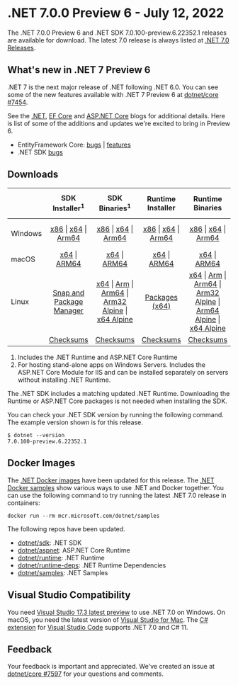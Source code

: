# .NET 7.0.0 Preview 6  - July 12, 2022

The .NET 7.0.0 Preview 6 and .NET SDK 7.0.100-preview.6.22352.1 releases are available for download. The latest 7.0 release is always listed at [.NET 7.0 Releases](../README.md).

## What's new in .NET 7 Preview 6

.NET 7 is the next major release of .NET following .NET 6.0. You can see some of the new features available with .NET 7 Preview 6 at [dotnet/core #7454](https://github.com/dotnet/core/issues/7454).

See the [.NET][dotnet-blog], [EF Core][ef-blog] and [ASP.NET Core][aspnet-blog] blogs for additional details.
Here is list of some of the additions and updates we're excited to bring in Preview 6.

* EntityFramework Core: [bugs][ef_bugs] | [features][ef_features]
* .NET SDK [bugs][sdk_bugs]

## Downloads

|           | SDK Installer<sup>1</sup>                        | SDK Binaries<sup>1</sup>                 | Runtime Installer                                        | Runtime Binaries                                 | ASP.NET Core Runtime           |Windows Desktop Runtime          |
| --------- | :------------------------------------------:     | :----------------------:                 | :---------------------------:                            | :-------------------------:                      | :-----------------:            | :-----------------:            |
| Windows   | [x86][dotnet-sdk-win-x86.exe] \| [x64][dotnet-sdk-win-x64.exe] \| [Arm64][dotnet-sdk-win-arm64.exe] | [x86][dotnet-sdk-win-x86.zip] \| [x64][dotnet-sdk-win-x64.zip] \|  [Arm64][dotnet-sdk-win-arm64.zip] | [x86][dotnet-runtime-win-x86.exe] \| [x64][dotnet-runtime-win-x64.exe] \| [Arm64][dotnet-runtime-win-arm64.exe] | [x86][dotnet-runtime-win-x86.zip] \| [x64][dotnet-runtime-win-x64.zip] \| [Arm64][dotnet-runtime-win-arm64.zip] | [x86][aspnetcore-runtime-win-x86.exe] \| [x64][aspnetcore-runtime-win-x64.exe] \|<br/> [Hosting Bundle][dotnet-hosting-win.exe]<sup>2</sup> | [x86][windowsdesktop-runtime-win-x86.exe] \| [x64][windowsdesktop-runtime-win-x64.exe] \| [Arm64][windowsdesktop-runtime-win-arm64.exe] |
| macOS     | [x64][dotnet-sdk-osx-x64.pkg] \| [ARM64][dotnet-sdk-osx-arm64.pkg] | [x64][dotnet-sdk-osx-x64.tar.gz] \| [ARM64][dotnet-sdk-osx-arm64.tar.gz]  | [x64][dotnet-runtime-osx-x64.pkg] \| [ARM64][dotnet-runtime-osx-arm64.pkg] | [x64][dotnet-runtime-osx-x64.tar.gz] \| [ARM64][dotnet-runtime-osx-arm64.tar.gz]| [x64][aspnetcore-runtime-osx-x64.tar.gz] \| [ARM64][aspnetcore-runtime-osx-arm64.tar.gz] | - |<sup>1</sup>
| Linux     |  [Snap and Package Manager](../install-linux.md)  | [x64][dotnet-sdk-linux-x64.tar.gz] \| [Arm][dotnet-sdk-linux-arm.tar.gz]  \| [Arm64][dotnet-sdk-linux-arm64.tar.gz] \| [Arm32 Alpine][dotnet-sdk-linux-musl-arm.tar.gz]  \| [x64 Alpine][dotnet-sdk-linux-musl-x64.tar.gz] | [Packages (x64)][linux-packages] | [x64][dotnet-runtime-linux-x64.tar.gz] \| [Arm][dotnet-runtime-linux-arm.tar.gz] \| [Arm64][dotnet-runtime-linux-arm64.tar.gz] \| [Arm32 Alpine][dotnet-runtime-linux-musl-arm.tar.gz] \| [Arm64 Alpine][dotnet-runtime-linux-musl-arm64.tar.gz] \| [x64 Alpine][dotnet-runtime-linux-musl-x64.tar.gz]  | [x64][aspnetcore-runtime-linux-x64.tar.gz]<sup>1</sup>  \| [Arm][aspnetcore-runtime-linux-arm.tar.gz]<sup>1</sup> \| [Arm64][aspnetcore-runtime-linux-arm64.tar.gz]<sup>1</sup> \| [x64 Alpine][aspnetcore-runtime-linux-musl-x64.tar.gz] | - | <sup>1</sup> |
|  | [Checksums][checksums-sdk]                             | [Checksums][checksums-sdk]                                      | [Checksums][checksums-runtime]                             | [Checksums][checksums-runtime]  | [Checksums][checksums-runtime]  | [Checksums][checksums-runtime]


1. Includes the .NET Runtime and ASP.NET Core Runtime
2. For hosting stand-alone apps on Windows Servers. Includes the ASP.NET Core Module for IIS and can be installed separately on servers without installing .NET Runtime.


The .NET SDK includes a matching updated .NET Runtime. Downloading the Runtime or ASP.NET Core packages is not needed when installing the SDK.

You can check your .NET SDK version by running the following command. The example version shown is for this release.

```console
$ dotnet --version
7.0.100-preview.6.22352.1
```

## Docker Images

The [.NET Docker images](https://hub.docker.com/_/microsoft-dotnet) have been updated for this release. The [.NET Docker samples](https://github.com/dotnet/dotnet-docker/blob/main/samples/README.md) show various ways to use .NET and Docker together. You can use the following command to try running the latest .NET 7.0 release in containers:

```console
docker run --rm mcr.microsoft.com/dotnet/samples
```

The following repos have been updated.

* [dotnet/sdk](https://hub.docker.com/_/microsoft-dotnet-sdk/): .NET SDK
* [dotnet/aspnet](https://hub.docker.com/_/microsoft-dotnet-aspnet/): ASP.NET Core Runtime
* [dotnet/runtime](https://hub.docker.com/_/microsoft-dotnet-runtime/): .NET Runtime
* [dotnet/runtime-deps](https://hub.docker.com/_/microsoft-dotnet-runtime-deps/): .NET Runtime Dependencies
* [dotnet/samples](https://hub.docker.com/_/microsoft-dotnet-samples/): .NET Samples

## Visual Studio Compatibility

You need [Visual Studio 17.3 latest preview](https://visualstudio.microsoft.com) to use .NET 7.0 on Windows. On macOS, you need the latest version of [Visual Studio for Mac](https://visualstudio.microsoft.com/vs/mac/). The [C# extension](https://code.visualstudio.com/docs/languages/dotnet) for [Visual Studio Code](https://code.visualstudio.com/) supports .NET 7.0 and C# 11.


## Feedback

Your feedback is important and appreciated. We've created an issue at [dotnet/core #7597](https://github.com/dotnet/core/issues/7597) for your questions and comments.

[blob-runtime]: https://dotnetcli.blob.core.windows.net/dotnet/Runtime/
[blob-sdk]: https://dotnetcli.blob.core.windows.net/dotnet/Sdk/
[release-notes]: https://github.com/dotnet/core/blob/main/release-notes/7.0/preview/7.0.0-preview.6.md

[checksums-runtime]: https://dotnetcli.blob.core.windows.net/dotnet/checksums/7.0.0-preview.6-sha.txt
[checksums-sdk]: https://dotnetcli.blob.core.windows.net/dotnet/checksums/7.0.0-preview.6-sha.txt

[linux-install]: https://github.com/dotnet/core/blob/main/release-notes/7.0/install-linux.md
[linux-setup]: https://github.com/dotnet/core/blob/main/Documentation/linux-setup.md

[dotnet-blog]:  https://devblogs.microsoft.com/dotnet/announcing-dotnet-7-preview-6/
[aspnet-blog]: https://devblogs.microsoft.com/dotnet/asp-net-core-updates-in-dotnet-7-preview-6
[ef-blog]: https://devblogs.microsoft.com/dotnet/announcing-ef7-preview6
[ef_bugs]: https://github.com/dotnet/efcore/issues?q=is%3Aissue+milestone%3A7.0.0-preview6+is%3Aclosed+label%3Atype-bug
[ef_features]: https://github.com/dotnet/efcore/issues?q=is%3Aissue+milestone%3A7.0.0-preview6+is%3Aclosed+label%3Atype-enhancement

[aspnet_bugs]: https://github.com/aspnet/AspNetCore/issues?q=is%3Aissue+milestone%3A7.0.0-preview6+label%3ADone+label%3Abug
[aspnet_features]: https://github.com/aspnet/AspNetCore/issues?q=is%3Aissue+milestone%3A7.0.0-preview6+label%3ADone+label%3Aenhancement
[runtime_bugs]: https://github.com/dotnet/runtime/issues?utf8=%E2%9C%93&q=is%3Aissue+milestone%3A7.0+label%3Abug+
[runtime_features]: https://github.com/dotnet/runtime/issues?q=is%3Aissue+milestone%3A7.0+label%3Aenhancement

[sdk_bugs]: https://github.com/dotnet/sdk/issues?q=is%3Aissue+is%3Aclosed+milestone%3A7.0.1xx

[linux-packages]: ../install-linux.md


[//]: # ( Runtime 7.0.0-preview.6.22324.4)
[dotnet-runtime-linux-arm.tar.gz]: https://download.visualstudio.microsoft.com/download/pr/2de54648-2403-45d2-ade4-97b839c4bd3d/22f95ef1972d370e9957f8d0b7310ffc/dotnet-runtime-7.0.0-preview.6.22324.4-linux-arm.tar.gz
[dotnet-runtime-linux-arm64.tar.gz]: https://download.visualstudio.microsoft.com/download/pr/31bcf5ed-d9dc-4682-89af-99ba3382bc8d/5b5d810460212aa931dab3a6cdedb040/dotnet-runtime-7.0.0-preview.6.22324.4-linux-arm64.tar.gz
[dotnet-runtime-linux-musl-arm.tar.gz]: https://download.visualstudio.microsoft.com/download/pr/92cd5c29-98c3-4aea-a533-3c1b73971903/0a153f1d987a4e331600e5db3d647edf/dotnet-runtime-7.0.0-preview.6.22324.4-linux-musl-arm.tar.gz
[dotnet-runtime-linux-musl-arm64.tar.gz]: https://download.visualstudio.microsoft.com/download/pr/5023b934-6fb9-46cb-82dc-0690ae337108/1180f5c6da6b7e74f57cc56c2c4e905c/dotnet-runtime-7.0.0-preview.6.22324.4-linux-musl-arm64.tar.gz
[dotnet-runtime-linux-musl-x64.tar.gz]: https://download.visualstudio.microsoft.com/download/pr/d20b7d00-af09-463c-b16f-3ef80602858a/38ef6459710989ea373686bbbe7aba7f/dotnet-runtime-7.0.0-preview.6.22324.4-linux-musl-x64.tar.gz
[dotnet-runtime-linux-x64.tar.gz]: https://download.visualstudio.microsoft.com/download/pr/b235cc0f-1827-47f6-b3e9-f8ff9e2cc638/83a0c9c6e956f54bf6ad2fa4adbae5b1/dotnet-runtime-7.0.0-preview.6.22324.4-linux-x64.tar.gz
[dotnet-runtime-osx-arm64.pkg]: https://download.visualstudio.microsoft.com/download/pr/fa1604fb-a6df-48da-b2fb-8ab72462f0b7/bfb8d8248238855cc97ac7e1650b3b39/dotnet-runtime-7.0.0-preview.6.22324.4-osx-arm64.pkg
[dotnet-runtime-osx-arm64.tar.gz]: https://download.visualstudio.microsoft.com/download/pr/4ecf88e0-d9e8-43eb-a719-b5c1beff046e/be2555036dccaeca2842b0e7760d61d6/dotnet-runtime-7.0.0-preview.6.22324.4-osx-arm64.tar.gz
[dotnet-runtime-osx-x64.pkg]: https://download.visualstudio.microsoft.com/download/pr/daa4040d-22af-4cc2-bbcd-ddfded0ab23f/fb6fe137309f9e8634d38b6d930aac16/dotnet-runtime-7.0.0-preview.6.22324.4-osx-x64.pkg
[dotnet-runtime-osx-x64.tar.gz]: https://download.visualstudio.microsoft.com/download/pr/bd9eb4fd-eb78-4aef-97dc-223c9d72ea26/4457d1b7f2fa1e1153820d1b6f5dddbc/dotnet-runtime-7.0.0-preview.6.22324.4-osx-x64.tar.gz
[dotnet-runtime-win-arm64.exe]: https://download.visualstudio.microsoft.com/download/pr/e17700c4-8bce-4260-bba4-4c546ba9f1f0/3000f529a2651fca121cee926a1ce809/dotnet-runtime-7.0.0-preview.6.22324.4-win-arm64.exe
[dotnet-runtime-win-arm64.zip]: https://download.visualstudio.microsoft.com/download/pr/c838ff6c-76b6-44e3-89f4-69de512951db/c214c71d62d18a6d7fdd0ae5be51ffab/dotnet-runtime-7.0.0-preview.6.22324.4-win-arm64.zip
[dotnet-runtime-win-x64.exe]: https://download.visualstudio.microsoft.com/download/pr/b6099655-b293-4d05-b124-f84db6d2f53a/da1c99b2b12f32253f16c81bc35c817c/dotnet-runtime-7.0.0-preview.6.22324.4-win-x64.exe
[dotnet-runtime-win-x64.zip]: https://download.visualstudio.microsoft.com/download/pr/68c502dc-d254-4a42-9ca0-656b4d0b5646/03b0eafe9c3a67ed1afc032c73f083e0/dotnet-runtime-7.0.0-preview.6.22324.4-win-x64.zip
[dotnet-runtime-win-x86.exe]: https://download.visualstudio.microsoft.com/download/pr/8ba36868-d5c8-446b-a8c6-d592d6145ef8/ffee2c785f61ab50aee079869e33a72b/dotnet-runtime-7.0.0-preview.6.22324.4-win-x86.exe
[dotnet-runtime-win-x86.zip]: https://download.visualstudio.microsoft.com/download/pr/52abd706-e2db-470b-b30d-d8aaf21fcdd9/a7adc77eb5674082174e56dcce5ddf8c/dotnet-runtime-7.0.0-preview.6.22324.4-win-x86.zip

[//]: # ( WindowsDesktop 7.0.0-preview.6.22351.3)
[windowsdesktop-runtime-win-arm64.exe]: https://download.visualstudio.microsoft.com/download/pr/63691f69-679f-4707-9d58-746d72796085/62ff78a95784791608ae6ac3b78c2ca6/windowsdesktop-runtime-7.0.0-preview.6.22351.3-win-arm64.exe
[windowsdesktop-runtime-win-arm64.zip]: https://download.visualstudio.microsoft.com/download/pr/95a00bd4-4ea7-4232-bbd0-ad84727010c0/79ae7494ef2590914352ddbabc19706a/windowsdesktop-runtime-7.0.0-preview.6.22351.3-win-arm64.zip
[windowsdesktop-runtime-win-x64.exe]: https://download.visualstudio.microsoft.com/download/pr/b3040c29-ccd5-42d7-830d-96830bca2852/c4ceb4c413c188ebef369e84e16445f6/windowsdesktop-runtime-7.0.0-preview.6.22351.3-win-x64.exe
[windowsdesktop-runtime-win-x64.zip]: https://download.visualstudio.microsoft.com/download/pr/db2b9f91-57f5-47f2-bbe1-616b4f4e7226/68d7549b89e1b31d1ded133c9b6dd5e4/windowsdesktop-runtime-7.0.0-preview.6.22351.3-win-x64.zip
[windowsdesktop-runtime-win-x86.exe]: https://download.visualstudio.microsoft.com/download/pr/1fad11b9-b285-4e64-86c7-c6abad79ad3c/d1f09a58443685bd6ed430a80ad1454e/windowsdesktop-runtime-7.0.0-preview.6.22351.3-win-x86.exe
[windowsdesktop-runtime-win-x86.zip]: https://download.visualstudio.microsoft.com/download/pr/02d5a9f6-1441-41ca-9951-dc235b2384e4/b0a6f22f192e9d0c057cd99bcb064d34/windowsdesktop-runtime-7.0.0-preview.6.22351.3-win-x86.zip

[//]: # ( ASP 7.0.0-preview.6.22330.3)
[aspnetcore-runtime-linux-arm.tar.gz]: https://download.visualstudio.microsoft.com/download/pr/1f7da68a-6a27-4c05-8da5-f3d22d3c07ab/8610ef55b1ab45d0da9ae5d2c6d6e431/aspnetcore-runtime-7.0.0-preview.6.22330.3-linux-arm.tar.gz
[aspnetcore-runtime-linux-arm64.tar.gz]: https://download.visualstudio.microsoft.com/download/pr/a027c7f2-01c7-4c7b-b2bf-ebdd33fa4f6b/7ae2e710aef6a9e109cd6f491c5eb6f1/aspnetcore-runtime-7.0.0-preview.6.22330.3-linux-arm64.tar.gz
[aspnetcore-runtime-linux-musl-arm.tar.gz]: https://download.visualstudio.microsoft.com/download/pr/62ea006c-fab0-4a1c-8bb0-9175b40ef2c0/a6e54ed6913e8bc4f4b11f08b11bc2a6/aspnetcore-runtime-7.0.0-preview.6.22330.3-linux-musl-arm.tar.gz
[aspnetcore-runtime-linux-musl-arm64.tar.gz]: https://download.visualstudio.microsoft.com/download/pr/78cfe42d-5bc9-496f-b739-71816c554c7b/b2d55d704a8216beedb856a5cf2e6694/aspnetcore-runtime-7.0.0-preview.6.22330.3-linux-musl-arm64.tar.gz
[aspnetcore-runtime-linux-musl-x64.tar.gz]: https://download.visualstudio.microsoft.com/download/pr/738342e2-2431-4c9d-a20e-29bac0428c99/28f5f035124a72bb979eeac4e696d2b2/aspnetcore-runtime-7.0.0-preview.6.22330.3-linux-musl-x64.tar.gz
[aspnetcore-runtime-linux-x64.tar.gz]: https://download.visualstudio.microsoft.com/download/pr/36278471-be55-4637-94d8-ead9a528c2f0/88208d9ca97c99007b04b59cb6a3facb/aspnetcore-runtime-7.0.0-preview.6.22330.3-linux-x64.tar.gz
[aspnetcore-runtime-osx-arm64.tar.gz]: https://download.visualstudio.microsoft.com/download/pr/fb2138b8-db47-4ea1-a3f8-48b5ea7f711d/c972c6fef6565bbe78aba5b339d3033a/aspnetcore-runtime-7.0.0-preview.6.22330.3-osx-arm64.tar.gz
[aspnetcore-runtime-osx-x64.tar.gz]: https://download.visualstudio.microsoft.com/download/pr/6c7308da-3b72-4abd-8ee8-80793166bd5b/0be54db8f84be48cd7e9a2c22530d398/aspnetcore-runtime-7.0.0-preview.6.22330.3-osx-x64.tar.gz
[aspnetcore-runtime-win-arm64.zip]: https://download.visualstudio.microsoft.com/download/pr/439d76b4-b133-47be-b64a-4e91dc54912f/2db82e5c9b7f192d89123dd47296908e/aspnetcore-runtime-7.0.0-preview.6.22330.3-win-arm64.zip
[aspnetcore-runtime-win-x64.exe]: https://download.visualstudio.microsoft.com/download/pr/e6a012cc-8f5b-4109-a3c7-6dd28b80661d/3a175aa3cef07e94cf5c1af80ea451f8/aspnetcore-runtime-7.0.0-preview.6.22330.3-win-x64.exe
[aspnetcore-runtime-win-x64.zip]: https://download.visualstudio.microsoft.com/download/pr/f5179b1d-3fb4-4ce1-95ff-712a6b7e1711/ec7169efeccb83101e7035f2d1c9c35a/aspnetcore-runtime-7.0.0-preview.6.22330.3-win-x64.zip
[aspnetcore-runtime-win-x86.exe]: https://download.visualstudio.microsoft.com/download/pr/106da696-265f-40f7-bf6f-24c8b4a8e946/74100d4daa5861d812c36b3961261262/aspnetcore-runtime-7.0.0-preview.6.22330.3-win-x86.exe
[aspnetcore-runtime-win-x86.zip]: https://download.visualstudio.microsoft.com/download/pr/7875995a-f793-4a93-8631-d4e6a9d0b176/740c9d3c4b5a75216f26ac4d22091644/aspnetcore-runtime-7.0.0-preview.6.22330.3-win-x86.zip
[dotnet-hosting-win.exe]: https://download.visualstudio.microsoft.com/download/pr/83afb5b9-061d-47a3-993e-6c29d8573edc/65a33b4abc96252ecfefcbcb49aad3e2/dotnet-hosting-7.0.0-preview.6.22330.3-win.exe

[//]: # ( SDK 7.0.100-preview.6.22352.1)
[dotnet-sdk-linux-arm.tar.gz]: https://download.visualstudio.microsoft.com/download/pr/773b1f10-9128-4436-927c-b320c8d0d5ee/d1176d51cd9009ab34d719323d9c7b15/dotnet-sdk-7.0.100-preview.6.22352.1-linux-arm.tar.gz
[dotnet-sdk-linux-arm64.tar.gz]: https://download.visualstudio.microsoft.com/download/pr/27b08d18-c7cc-4f83-9343-0d16dec83709/afa9f6f1896ebdcc2b19bafe3cbd7d6c/dotnet-sdk-7.0.100-preview.6.22352.1-linux-arm64.tar.gz
[dotnet-sdk-linux-musl-arm.tar.gz]: https://download.visualstudio.microsoft.com/download/pr/31b2448b-ecee-4ded-8e68-3ef41998100d/22794b9ea30fd9a5d8baeb2ac460c6f3/dotnet-sdk-7.0.100-preview.6.22352.1-linux-musl-arm.tar.gz
[dotnet-sdk-linux-musl-arm64.tar.gz]: https://download.visualstudio.microsoft.com/download/pr/dfd75345-12d5-4a29-9c55-acbb3ee80ba3/c69da9541cf3b0350d1f17842677772e/dotnet-sdk-7.0.100-preview.6.22352.1-linux-musl-arm64.tar.gz
[dotnet-sdk-linux-musl-x64.tar.gz]: https://download.visualstudio.microsoft.com/download/pr/9604b192-5b0b-4a80-bd01-003f5e9abefd/d5ec7effa972dcaf30800b105fe154f7/dotnet-sdk-7.0.100-preview.6.22352.1-linux-musl-x64.tar.gz
[dotnet-sdk-linux-x64.tar.gz]: https://download.visualstudio.microsoft.com/download/pr/9762c43b-6de2-44aa-928d-61bec028a330/ba4d124e5384ae5c5a4599afbc41b1bf/dotnet-sdk-7.0.100-preview.6.22352.1-linux-x64.tar.gz
[dotnet-sdk-osx-arm64.pkg]: https://download.visualstudio.microsoft.com/download/pr/ccf21c3d-0dfe-4765-a152-ab94c46e10f1/d098dd0759b6c1194913707a4a134107/dotnet-sdk-7.0.100-preview.6.22352.1-osx-arm64.pkg
[dotnet-sdk-osx-arm64.tar.gz]: https://download.visualstudio.microsoft.com/download/pr/202fe3a0-4c4d-4bd0-bf0c-164c700c6e47/77a3a7cb1d94674db2152b9c1655711c/dotnet-sdk-7.0.100-preview.6.22352.1-osx-arm64.tar.gz
[dotnet-sdk-osx-x64.pkg]: https://download.visualstudio.microsoft.com/download/pr/fc8101ee-2814-44a2-8851-4422ee2c135a/a819b175ab87c85f900648e38c3bb435/dotnet-sdk-7.0.100-preview.6.22352.1-osx-x64.pkg
[dotnet-sdk-osx-x64.tar.gz]: https://download.visualstudio.microsoft.com/download/pr/e9c70049-5fd3-4a11-945d-332572b2d09a/83e98d612504f66066f6752cc9d7ae44/dotnet-sdk-7.0.100-preview.6.22352.1-osx-x64.tar.gz
[dotnet-sdk-win-arm64.exe]: https://download.visualstudio.microsoft.com/download/pr/103b0617-d7bb-488d-8110-10384512ad60/984854fd698c6ab50de2606e6e839e1e/dotnet-sdk-7.0.100-preview.6.22352.1-win-arm64.exe
[dotnet-sdk-win-arm64.zip]: https://download.visualstudio.microsoft.com/download/pr/573b98fc-3fe7-4391-bbb5-1c27b7f37c0c/52b8096ec3cef43daa4f178533b19af5/dotnet-sdk-7.0.100-preview.6.22352.1-win-arm64.zip
[dotnet-sdk-win-x64.exe]: https://download.visualstudio.microsoft.com/download/pr/95bf42d6-cf29-4c83-80a9-c6d3b8ac16bb/d404c6fc1ca7650a524dd73c5a0ba21d/dotnet-sdk-7.0.100-preview.6.22352.1-win-x64.exe
[dotnet-sdk-win-x64.zip]: https://download.visualstudio.microsoft.com/download/pr/7c4e5883-6139-4093-a1cf-5f0c6fabce89/60a342b67d120328c41fe6c7ff13890b/dotnet-sdk-7.0.100-preview.6.22352.1-win-x64.zip
[dotnet-sdk-win-x86.exe]: https://download.visualstudio.microsoft.com/download/pr/96edc251-bf96-48f9-8297-e080279c1f88/902813a5b5cc041e881eb557410cc6e3/dotnet-sdk-7.0.100-preview.6.22352.1-win-x86.exe
[dotnet-sdk-win-x86.zip]: https://download.visualstudio.microsoft.com/download/pr/d94e21af-fa23-4d11-bda3-2a416ecba410/4492f8c8a24dca864454fee95f5ca8f8/dotnet-sdk-7.0.100-preview.6.22352.1-win-x86.zip
